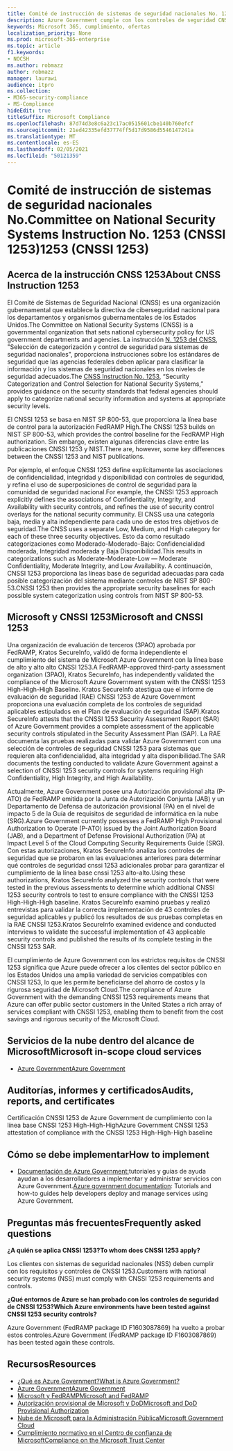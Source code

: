 ```yaml
---
title: Comité de instrucción de sistemas de seguridad nacionales No. 1253 (CNSSI 1253)
description: Azure Government cumple con los controles de seguridad CNSSI 1253 para los sistemas gubernamentales de Estados Unidos que requieren alta confidencialidad, alta integridad y alta disponibilidad.
keywords: Microsoft 365, cumplimiento, ofertas
localization_priority: None
ms.prod: microsoft-365-enterprise
ms.topic: article
f1.keywords:
- NOCSH
ms.author: robmazz
author: robmazz
manager: laurawi
audience: itpro
ms.collection:
- M365-security-compliance
- MS-Compliance
hideEdit: true
titleSuffix: Microsoft Compliance
ms.openlocfilehash: 87d74d3e8c6a23c17ac0515601cbe140b760efcf
ms.sourcegitcommit: 21ed42335efd37774ff5d17d9586d5546147241a
ms.translationtype: MT
ms.contentlocale: es-ES
ms.lasthandoff: 02/05/2021
ms.locfileid: "50121359"
---
```

# <a name="committee-on-national-security-systems-instruction-no-1253-cnssi-1253"></a><span data-ttu-id="c36bf-105">Comité de instrucción de sistemas de seguridad nacionales No.</span><span class="sxs-lookup"><span data-stu-id="c36bf-105">Committee on National Security Systems Instruction No.</span></span> <span data-ttu-id="c36bf-106">1253 (CNSSI 1253)</span><span class="sxs-lookup"><span data-stu-id="c36bf-106">1253 (CNSSI 1253)</span></span>

## <a name="about-cnss-instruction-1253"></a><span data-ttu-id="c36bf-107">Acerca de la instrucción CNSS 1253</span><span class="sxs-lookup"><span data-stu-id="c36bf-107">About CNSS Instruction 1253</span></span>

<span data-ttu-id="c36bf-108">El Comité de Sistemas de Seguridad Nacional (CNSS) es una organización gubernamental que establece la directiva de ciberseguridad nacional para los departamentos y organismos gubernamentales de los Estados Unidos.</span><span class="sxs-lookup"><span data-stu-id="c36bf-108">The Committee on National Security Systems (CNSS) is a governmental organization that sets national cybersecurity policy for US government departments and agencies.</span></span> <span data-ttu-id="c36bf-109">La instrucción [N. 1253 del CNSS](https://www.dss.mil/Portals/69/documents/io/rmf/CNSSI_No1253.pdf), "Selección de categorización y control de seguridad para sistemas de seguridad nacionales", proporciona instrucciones sobre los estándares de seguridad que las agencias federales deben aplicar para clasificar la información y los sistemas de seguridad nacionales en los niveles de seguridad adecuados.</span><span class="sxs-lookup"><span data-stu-id="c36bf-109">The [CNSS Instruction No. 1253](https://www.dss.mil/Portals/69/documents/io/rmf/CNSSI_No1253.pdf), “Security Categorization and Control Selection for National Security Systems,” provides guidance on the security standards that federal agencies should apply to categorize national security information and systems at appropriate security levels.</span></span>  
  
<span data-ttu-id="c36bf-110">El CNSSI 1253 se basa en NIST SP 800-53, que proporciona la línea base de control para la autorización FedRAMP High.</span><span class="sxs-lookup"><span data-stu-id="c36bf-110">The CNSSI 1253 builds on NIST SP 800-53, which provides the control baseline for the FedRAMP High authorization.</span></span> <span data-ttu-id="c36bf-111">Sin embargo, existen algunas diferencias clave entre las publicaciones CNSSI 1253 y NIST.</span><span class="sxs-lookup"><span data-stu-id="c36bf-111">There are, however, some key differences between the CNSSI 1253 and NIST publications.</span></span>  
  
<span data-ttu-id="c36bf-112">Por ejemplo, el enfoque CNSSI 1253 define explícitamente las asociaciones de confidencialidad, integridad y disponibilidad con controles de seguridad, y refina el uso de superposiciones de control de seguridad para la comunidad de seguridad nacional.</span><span class="sxs-lookup"><span data-stu-id="c36bf-112">For example, the CNSSI 1253 approach explicitly defines the associations of Confidentiality, Integrity, and Availability with security controls, and refines the use of security control overlays for the national security community.</span></span> <span data-ttu-id="c36bf-113">El CNSS usa una categoría baja, media y alta independiente para cada uno de estos tres objetivos de seguridad.</span><span class="sxs-lookup"><span data-stu-id="c36bf-113">The CNSS uses a separate Low, Medium, and High category for each of these three security objectives.</span></span> <span data-ttu-id="c36bf-114">Esto da como resultado categorizaciones como Moderado-Moderado-Bajo: Confidencialidad moderada, Integridad moderada y Baja Disponibilidad.</span><span class="sxs-lookup"><span data-stu-id="c36bf-114">This results in categorizations such as Moderate-Moderate-Low — Moderate Confidentiality, Moderate Integrity, and Low Availability.</span></span> <span data-ttu-id="c36bf-115">A continuación, CNSSI 1253 proporciona las líneas base de seguridad adecuadas para cada posible categorización del sistema mediante controles de NIST SP 800-53.</span><span class="sxs-lookup"><span data-stu-id="c36bf-115">CNSSI 1253 then provides the appropriate security baselines for each possible system categorization using controls from NIST SP 800-53.</span></span>

## <a name="microsoft-and-cnssi-1253"></a><span data-ttu-id="c36bf-116">Microsoft y CNSSI 1253</span><span class="sxs-lookup"><span data-stu-id="c36bf-116">Microsoft and CNSSI 1253</span></span>

<span data-ttu-id="c36bf-117">Una organización de evaluación de terceros (3PAO) aprobada por FedRAMP, Kratos SecureInfo, validó de forma independiente el cumplimiento del sistema de Microsoft Azure Government con la línea base de alto y alto alto CNSSI 1253.</span><span class="sxs-lookup"><span data-stu-id="c36bf-117">A FedRAMP-approved third-party assessment organization (3PAO), Kratos SecureInfo, has independently validated the compliance of the Microsoft Azure Government system with the CNSSI 1253 High-High-High Baseline.</span></span> <span data-ttu-id="c36bf-118">Kratos SecureInfo atestigua que el informe de evaluación de seguridad (RAE) CNSSI 1253 de Azure Government proporciona una evaluación completa de los controles de seguridad aplicables estipulados en el Plan de evaluación de seguridad (SAP).</span><span class="sxs-lookup"><span data-stu-id="c36bf-118">Kratos SecureInfo attests that the CNSSI 1253 Security Assessment Report (SAR) of Azure Government provides a complete assessment of the applicable security controls stipulated in the Security Assessment Plan (SAP).</span></span> <span data-ttu-id="c36bf-119">La RAE documenta las pruebas realizadas para validar Azure Government con una selección de controles de seguridad CNSSI 1253 para sistemas que requieren alta confidencialidad, alta integridad y alta disponibilidad.</span><span class="sxs-lookup"><span data-stu-id="c36bf-119">The SAR documents the testing conducted to validate Azure Government against a selection of CNSSI 1253 security controls for systems requiring High Confidentiality, High Integrity, and High Availability.</span></span>  
  
<span data-ttu-id="c36bf-120">Actualmente, Azure Government posee una Autorización provisional alta (P-ATO) de FedRAMP emitida por la Junta de Autorización Conjunta (JAB) y un Departamento de Defensa de autorización provisional (PA) en el nivel de impacto 5 de la Guía de requisitos de seguridad de informática en la nube (SRG).</span><span class="sxs-lookup"><span data-stu-id="c36bf-120">Azure Government currently possesses a FedRAMP High Provisional Authorization to Operate (P-ATO) issued by the Joint Authorization Board (JAB), and a Department of Defense Provisional Authorization (PA) at Impact Level 5 of the Cloud Computing Security Requirements Guide (SRG).</span></span> <span data-ttu-id="c36bf-121">Con estas autorizaciones, Kratos SecureInfo analiza los controles de seguridad que se probaron en las evaluaciones anteriores para determinar qué controles de seguridad cnssi 1253 adicionales probar para garantizar el cumplimiento de la línea base cnssi 1253 alto-alto.</span><span class="sxs-lookup"><span data-stu-id="c36bf-121">Using these authorizations, Kratos SecureInfo analyzed the security controls that were tested in the previous assessments to determine which additional CNSSI 1253 security controls to test to ensure compliance with the CNSSI 1253 High-High-High baseline.</span></span> <span data-ttu-id="c36bf-122">Kratos SecureInfo examinó pruebas y realizó entrevistas para validar la correcta implementación de 43 controles de seguridad aplicables y publicó los resultados de sus pruebas completas en la RAE CNSSI 1253.</span><span class="sxs-lookup"><span data-stu-id="c36bf-122">Kratos SecureInfo examined evidence and conducted interviews to validate the successful implementation of 43 applicable security controls and published the results of its complete testing in the CNSSI 1253 SAR.</span></span>  
  
<span data-ttu-id="c36bf-123">El cumplimiento de Azure Government con los estrictos requisitos de CNSSI 1253 significa que Azure puede ofrecer a los clientes del sector público en los Estados Unidos una amplia variedad de servicios compatibles con CNSSI 1253, lo que les permite beneficiarse del ahorro de costos y la rigurosa seguridad de Microsoft Cloud.</span><span class="sxs-lookup"><span data-stu-id="c36bf-123">The compliance of Azure Government with the demanding CNSSI 1253 requirements means that Azure can offer public sector customers in the United States a rich array of services compliant with CNSSI 1253, enabling them to benefit from the cost savings and rigorous security of the Microsoft Cloud.</span></span>

## <a name="microsoft-in-scope-cloud-services"></a><span data-ttu-id="c36bf-124">Servicios de la nube dentro del alcance de Microsoft</span><span class="sxs-lookup"><span data-stu-id="c36bf-124">Microsoft in-scope cloud services</span></span>

- [<span data-ttu-id="c36bf-125">Azure Government</span><span class="sxs-lookup"><span data-stu-id="c36bf-125">Azure Government</span></span>](https://aka.ms/AzureCompliance)

## <a name="audits-reports-and-certificates"></a><span data-ttu-id="c36bf-126">Auditorías, informes y certificados</span><span class="sxs-lookup"><span data-stu-id="c36bf-126">Audits, reports, and certificates</span></span>

<span data-ttu-id="c36bf-127">Certificación CNSSI 1253 de Azure Government de cumplimiento con la línea base CNSSI 1253 High-High-High</span><span class="sxs-lookup"><span data-stu-id="c36bf-127">Azure Government CNSSI 1253 attestation of compliance with the CNSSI 1253 High-High-High baseline</span></span>

## <a name="how-to-implement"></a><span data-ttu-id="c36bf-128">Cómo se debe implementar</span><span class="sxs-lookup"><span data-stu-id="c36bf-128">How to implement</span></span>

- <span data-ttu-id="c36bf-129">[Documentación de Azure Government:](/azure/azure-government/)tutoriales y guías de ayuda ayudan a los desarrolladores a implementar y administrar servicios con Azure Government.</span><span class="sxs-lookup"><span data-stu-id="c36bf-129">[Azure government documentation](/azure/azure-government/): Tutorials and how-to guides help developers deploy and manage services using Azure Government.</span></span>

## <a name="frequently-asked-questions"></a><span data-ttu-id="c36bf-130">Preguntas más frecuentes</span><span class="sxs-lookup"><span data-stu-id="c36bf-130">Frequently asked questions</span></span>

<span data-ttu-id="c36bf-131">**¿A quién se aplica CNSSI 1253?**</span><span class="sxs-lookup"><span data-stu-id="c36bf-131">**To whom does CNSSI 1253 apply?**</span></span>

<span data-ttu-id="c36bf-132">Los clientes con sistemas de seguridad nacionales (NSS) deben cumplir con los requisitos y controles de CNSSI 1253.</span><span class="sxs-lookup"><span data-stu-id="c36bf-132">Customers with national security systems (NSS) must comply with CNSSI 1253 requirements and controls.</span></span>

<span data-ttu-id="c36bf-133">**¿Qué entornos de Azure se han probado con los controles de seguridad de CNSSI 1253?**</span><span class="sxs-lookup"><span data-stu-id="c36bf-133">**Which Azure environments have been tested against CNSSI 1253 security controls?**</span></span>

<span data-ttu-id="c36bf-134">Azure Government (FedRAMP package ID F1603087869) ha vuelto a probar estos controles.</span><span class="sxs-lookup"><span data-stu-id="c36bf-134">Azure Government (FedRAMP package ID F1603087869) has been tested again these controls.</span></span>

## <a name="resources"></a><span data-ttu-id="c36bf-135">Recursos</span><span class="sxs-lookup"><span data-stu-id="c36bf-135">Resources</span></span>

- [<span data-ttu-id="c36bf-136">¿Qué es Azure Government?</span><span class="sxs-lookup"><span data-stu-id="c36bf-136">What is Azure Government?</span></span>](/azure/azure-government/documentation-government-welcome)
- [<span data-ttu-id="c36bf-137">Azure Government</span><span class="sxs-lookup"><span data-stu-id="c36bf-137">Azure Government</span></span>](https://aka.ms/Azure-Government)
- [<span data-ttu-id="c36bf-138">Microsoft y FedRAMP</span><span class="sxs-lookup"><span data-stu-id="c36bf-138">Microsoft and FedRAMP</span></span>](offering-fedramp.md)
- [<span data-ttu-id="c36bf-139">Autorización provisional de Microsoft y DoD</span><span class="sxs-lookup"><span data-stu-id="c36bf-139">Microsoft and DoD Provisional Authorization</span></span>](offering-DoD-DISA-L2-L4-L5.md)
- [<span data-ttu-id="c36bf-140">Nube de Microsoft para la Administración Pública</span><span class="sxs-lookup"><span data-stu-id="c36bf-140">Microsoft Government Cloud</span></span>](https://www.microsoft.com/enterprise/government)
- [<span data-ttu-id="c36bf-141">Cumplimiento normativo en el Centro de confianza de Microsoft</span><span class="sxs-lookup"><span data-stu-id="c36bf-141">Compliance on the Microsoft Trust Center</span></span>](https://www.microsoft.com/trust-center/compliance/compliance-overview)
